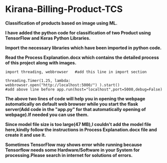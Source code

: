 # Kirana-Billing-Product-TCS
<b>Classification of products based on image using ML.</b>

<b>I have added the python code for classification of two Product using TensorFlow and Keras Python Libraries.</b>

<b>Import the necessary libraries which have been imported in python code.</b>

<b>Read the Process Explanation.docx which contains the detailed process of this project along with images.</b>

```
import threading, webbrowser   #add this line in import section

threading.Timer(1.25, lambda: webbrowser.open("http://localhost:5000/") ).start()  
#add above line before app.run(host="localhost",port=5000,debug=False) 
```

<b>The above two lines of code will help you in opening the webpage automatically on default web browser while you start the flask server(Add code in the "app.py" for that automatically opening of webpage).If needed you can use them.</b>

<b>Since model file size is too large(47 MB),I couldn't add the model file here,kindly follow the instructions in Process Explanation.docx file and create it and use it.</b>


<b>Sometimes TensorFlow may shows error while running because Tensorflow needs some Hardware/Software in your System for processing.Please search in internet for solutions of errors.</b>




